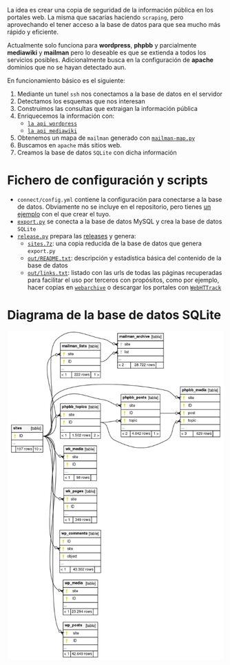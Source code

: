 La idea es crear una copia de seguridad de la información pública
en los portales web. La misma que sacarías haciendo `scraping`, pero  aprovechando el tener acceso a la base de datos
para que sea mucho más rápido y eficiente.

Actualmente solo funciona para **wordpress**, **phpbb**
y parcialmente **mediawiki** y **mailman** pero lo deseable es que
se extienda a todos los servicios posibles.
Adicionalmente busca en la configuración de **apache** dominios
que no se hayan detectado aun.

En funcionamiento básico es el siguiente:

1. Mediante un tunel `ssh` nos conectamos a la base de datos en el servidor
2. Detectamos los esquemas que nos interesan
3. Construimos las consultas que extraigan la información pública
4. Enriquecemos la información con:
    * [`la api wordpress`](https://developer.wordpress.org/rest-api/)
    * [`la api mediawiki`](https://www.mediawiki.org/wiki/API:Main_page)
5. Obtenemos un mapa de `mailman` generado con [`mailman-map.py`](https://github.com/15hack/mailman)
6. Buscamos en `apache` más sitios web.
7. Creamos la base de datos `SQLite` con dicha información

# Fichero de configuración y scripts

* `connect/config.yml` contiene la configuración para conectarse a la base de datos.
Obviamente no se incluye en el repositorio, pero tienes
[un ejemplo](connect/config.example.yml) con el que crear el tuyo.
* [`export.py`](export.py) se conecta a la base de datos MySQL y crea la base de datos `SQLite`
* [`release.py`](release.py) prepara las [releases](https://github.com/15hack/web-backup/releases/latest) y genera:
    * [`sites.7z`](https://github.com/15hack/web-backup/releases/latest): una copia reducida de la base de datos que genera `export.py`
    * [`out/README.txt`](out/README.md): descripción y estadística básica del contenido de
    la base de datos
    * [`out/links.txt`](out/links.txt?raw=true): listado con las urls
    de todas las páginas recuperadas para facilitar el uso por terceros
    con propósitos, como por ejemplo, hacer copias en
    [`webarchive`](https://archive.org/web/) o
    descargar los portales con [`WebHTTrack`](https://www.httrack.com/)

# Diagrama de la base de datos SQLite

![Diagrama de la base de datos](out/diagram.png)
